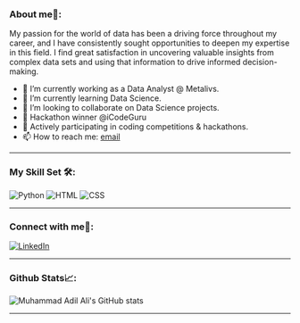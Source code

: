 ### About me🚀:

My passion for the world of data has been a driving force throughout my career, and I have consistently sought opportunities to deepen my expertise in this field. I find great satisfaction in uncovering valuable insights from complex data sets and using that information to drive informed decision-making.

- 🔭 I’m currently working as a Data Analyst @ Metalivs.
- 🌱 I’m currently learning Data Science.
- 👯 I’m looking to collaborate on Data Science projects.
- 🥉 Hackathon winner @iCodeGuru
- 🌱 Actively participating in coding competitions & hackathons.
- 📫 How to reach me: [email](muhamad.adil.ale@gmail.com)
- - -
### My Skill Set 🛠️:
<img src="https://www.vectorlogo.zone/logos/python/python-icon.svg" alt="Python">
<img src="https://www.vectorlogo.zone/logos/w3_html5/w3_html5-icon.svg" alt="HTML">
<img src="https://www.vectorlogo.zone/logos/w3_css/w3_css-icon.svg" alt="CSS">


- - -
### Connect with me🤝:
<a align= center
    href="www.linkedin.com">
    <img src="https://www.vectorlogo.zone/logos/linkedin/linkedin-icon.svg" alt="LinkedIn">
</a>

- - -

### Github Stats📈:
![Muhammad Adil Ali's GitHub stats](https://github-readme-stats.vercel.app/api?username=m-adil-ali&theme=dark&show_icons=true)
- - -

<!--
### My Skill Set 🛠️:
<table>
<td>
  <tr>
    hello
  </tr>
  
  <tr>
    world
  </tr>
  <tr>
    oror
  </tr>
</td>
<td>
  <tr>
    na na
  </tr>
</td>
  
</table>
-->
